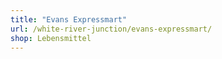 ```yaml
---
title: "Evans Expressmart"
url: /white-river-junction/evans-expressmart/
shop: Lebensmittel
---
```

